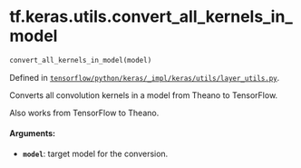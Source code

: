 <div itemscope itemtype="http://developers.google.com/ReferenceObject">
<meta itemprop="name" content="tf.keras.utils.convert_all_kernels_in_model" />
</div>

# tf.keras.utils.convert_all_kernels_in_model

``` python
convert_all_kernels_in_model(model)
```



Defined in [`tensorflow/python/keras/_impl/keras/utils/layer_utils.py`](https://www.tensorflow.org/code/tensorflow/python/keras/_impl/keras/utils/layer_utils.py).

Converts all convolution kernels in a model from Theano to TensorFlow.

Also works from TensorFlow to Theano.

#### Arguments:

* <b>`model`</b>: target model for the conversion.